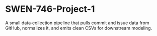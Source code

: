 # SWEN-746-Project-1
A small data‐collection pipeline that pulls commit and issue data from GitHub, normalizes it, and emits clean CSVs for downstream modeling.
